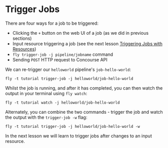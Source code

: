 # Trigger Jobs

There are four ways for a job to be triggered:

* Clicking the `+` button on the web UI of a job (as we did in previous sections)
* Input resource triggering a job (see the next lesson [Triggering Jobs with Resources](/basics/triggers/))
* `fly trigger-job -j pipeline/jobname` command
* Sending `POST` HTTP request to Concourse API

We can re-trigger our `helloworld` pipeline's `job-hello-world`:

```
fly -t tutorial trigger-job -j helloworld/job-hello-world
```

Whilst the job is running, and after it has completed, you can then watch the output in your terminal using `fly watch`:

```
fly -t tutorial watch -j helloworld/job-hello-world
```

Alternately, you can combine the two commands - trigger the job and watch the output with the `trigger-job -w` flag:

```
fly -t tutorial trigger-job -j helloworld/job-hello-world -w
```

In the next lesson we will learn to trigger jobs after changes to an input resource.